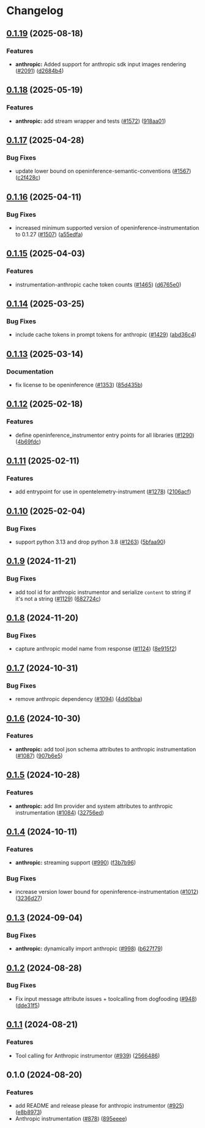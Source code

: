 # Changelog

## [0.1.19](https://github.com/Arize-ai/openinference/compare/python-openinference-instrumentation-anthropic-v0.1.18...python-openinference-instrumentation-anthropic-v0.1.19) (2025-08-18)


### Features

* **anthropic:** Added support for anthropic sdk input images rendering  ([#2091](https://github.com/Arize-ai/openinference/issues/2091)) ([d2684b4](https://github.com/Arize-ai/openinference/commit/d2684b4b20e3b0199051c553580a8b27b673727f))

## [0.1.18](https://github.com/Arize-ai/openinference/compare/python-openinference-instrumentation-anthropic-v0.1.17...python-openinference-instrumentation-anthropic-v0.1.18) (2025-05-19)


### Features

* **anthropic:** add stream wrapper and tests ([#1572](https://github.com/Arize-ai/openinference/issues/1572)) ([918aa01](https://github.com/Arize-ai/openinference/commit/918aa017441fd4c8cffdbcaab287913349a41a60))

## [0.1.17](https://github.com/Arize-ai/openinference/compare/python-openinference-instrumentation-anthropic-v0.1.16...python-openinference-instrumentation-anthropic-v0.1.17) (2025-04-28)


### Bug Fixes

* update lower bound on openinference-semantic-conventions ([#1567](https://github.com/Arize-ai/openinference/issues/1567)) ([c2f428c](https://github.com/Arize-ai/openinference/commit/c2f428c5916c3dd62cf6670358f37111d4f7fd25))

## [0.1.16](https://github.com/Arize-ai/openinference/compare/python-openinference-instrumentation-anthropic-v0.1.15...python-openinference-instrumentation-anthropic-v0.1.16) (2025-04-11)


### Bug Fixes

* increased minimum supported version of openinference-instrumentation to 0.1.27 ([#1507](https://github.com/Arize-ai/openinference/issues/1507)) ([a55edfa](https://github.com/Arize-ai/openinference/commit/a55edfa8900c1f36a73385c7d03f91cffadd85c4))

## [0.1.15](https://github.com/Arize-ai/openinference/compare/python-openinference-instrumentation-anthropic-v0.1.14...python-openinference-instrumentation-anthropic-v0.1.15) (2025-04-03)


### Features

* instrumentation-anthropic cache token counts ([#1465](https://github.com/Arize-ai/openinference/issues/1465)) ([d6765e0](https://github.com/Arize-ai/openinference/commit/d6765e0edd455fb879ccf0b58ea7d3dfaabeabf0))

## [0.1.14](https://github.com/Arize-ai/openinference/compare/python-openinference-instrumentation-anthropic-v0.1.13...python-openinference-instrumentation-anthropic-v0.1.14) (2025-03-25)


### Bug Fixes

* include cache tokens in prompt tokens for anthropic ([#1429](https://github.com/Arize-ai/openinference/issues/1429)) ([abd36c4](https://github.com/Arize-ai/openinference/commit/abd36c45ea4ff966b58eccee42de252bc876d5ab))

## [0.1.13](https://github.com/Arize-ai/openinference/compare/python-openinference-instrumentation-anthropic-v0.1.12...python-openinference-instrumentation-anthropic-v0.1.13) (2025-03-14)


### Documentation

* fix license to be openinference ([#1353](https://github.com/Arize-ai/openinference/issues/1353)) ([85d435b](https://github.com/Arize-ai/openinference/commit/85d435be3af3de5424494cfbdd654454688b7377))

## [0.1.12](https://github.com/Arize-ai/openinference/compare/python-openinference-instrumentation-anthropic-v0.1.11...python-openinference-instrumentation-anthropic-v0.1.12) (2025-02-18)


### Features

* define openinference_instrumentor entry points for all libraries ([#1290](https://github.com/Arize-ai/openinference/issues/1290)) ([4b69fdc](https://github.com/Arize-ai/openinference/commit/4b69fdc13210048009e51639b01e7c0c9550c9d1))

## [0.1.11](https://github.com/Arize-ai/openinference/compare/python-openinference-instrumentation-anthropic-v0.1.10...python-openinference-instrumentation-anthropic-v0.1.11) (2025-02-11)


### Features

* add entrypoint for use in opentelemetry-instrument ([#1278](https://github.com/Arize-ai/openinference/issues/1278)) ([2106acf](https://github.com/Arize-ai/openinference/commit/2106acfd6648804abe9b95e41a49df26a500435c))

## [0.1.10](https://github.com/Arize-ai/openinference/compare/python-openinference-instrumentation-anthropic-v0.1.9...python-openinference-instrumentation-anthropic-v0.1.10) (2025-02-04)


### Bug Fixes

* support python 3.13 and drop python 3.8 ([#1263](https://github.com/Arize-ai/openinference/issues/1263)) ([5bfaa90](https://github.com/Arize-ai/openinference/commit/5bfaa90d800a8f725b3ac7444d16972ed7821738))

## [0.1.9](https://github.com/Arize-ai/openinference/compare/python-openinference-instrumentation-anthropic-v0.1.8...python-openinference-instrumentation-anthropic-v0.1.9) (2024-11-21)


### Bug Fixes

* add tool id for anthropic instrumentor and serialize `content` to string if it's not a string ([#1129](https://github.com/Arize-ai/openinference/issues/1129)) ([682724c](https://github.com/Arize-ai/openinference/commit/682724ce436ef8ece5d821073e3845cc3a9d602d))

## [0.1.8](https://github.com/Arize-ai/openinference/compare/python-openinference-instrumentation-anthropic-v0.1.7...python-openinference-instrumentation-anthropic-v0.1.8) (2024-11-20)


### Bug Fixes

* capture anthropic model name from response ([#1124](https://github.com/Arize-ai/openinference/issues/1124)) ([8e915f2](https://github.com/Arize-ai/openinference/commit/8e915f2589764575dea0771284c4ecf3182460ec))

## [0.1.7](https://github.com/Arize-ai/openinference/compare/python-openinference-instrumentation-anthropic-v0.1.6...python-openinference-instrumentation-anthropic-v0.1.7) (2024-10-31)


### Bug Fixes

* remove anthropic dependency ([#1094](https://github.com/Arize-ai/openinference/issues/1094)) ([4dd0bba](https://github.com/Arize-ai/openinference/commit/4dd0bba7687f7ab70e0cb973ac588a850a9e99b2))

## [0.1.6](https://github.com/Arize-ai/openinference/compare/python-openinference-instrumentation-anthropic-v0.1.5...python-openinference-instrumentation-anthropic-v0.1.6) (2024-10-30)


### Features

* **anthropic:** add tool json schema attributes to anthropic instrumentation ([#1087](https://github.com/Arize-ai/openinference/issues/1087)) ([907b6e5](https://github.com/Arize-ai/openinference/commit/907b6e530cb3ded377e99a7cbe7de1f35f55d39f))

## [0.1.5](https://github.com/Arize-ai/openinference/compare/python-openinference-instrumentation-anthropic-v0.1.4...python-openinference-instrumentation-anthropic-v0.1.5) (2024-10-28)


### Features

* **anthropic:** add llm provider and system attributes to anthropic instrumentation ([#1084](https://github.com/Arize-ai/openinference/issues/1084)) ([32756ed](https://github.com/Arize-ai/openinference/commit/32756ed864849082f9eefc63e7d1fd8ec999d0b3))

## [0.1.4](https://github.com/Arize-ai/openinference/compare/python-openinference-instrumentation-anthropic-v0.1.3...python-openinference-instrumentation-anthropic-v0.1.4) (2024-10-11)


### Features

* **anthropic:** streaming support ([#990](https://github.com/Arize-ai/openinference/issues/990)) ([f3b7b96](https://github.com/Arize-ai/openinference/commit/f3b7b96b1ddaf7194253e3233b9124c73a19840a))


### Bug Fixes

* increase version lower bound for openinference-instrumentation ([#1012](https://github.com/Arize-ai/openinference/issues/1012)) ([3236d27](https://github.com/Arize-ai/openinference/commit/3236d2733a46b84d693ddb7092209800cde8cc34))

## [0.1.3](https://github.com/Arize-ai/openinference/compare/python-openinference-instrumentation-anthropic-v0.1.2...python-openinference-instrumentation-anthropic-v0.1.3) (2024-09-04)


### Bug Fixes

* **anthropic:** dynamically import anthropic ([#998](https://github.com/Arize-ai/openinference/issues/998)) ([b627f79](https://github.com/Arize-ai/openinference/commit/b627f796afd2d1499c3bcccfbc17567aa7298df8))

## [0.1.2](https://github.com/Arize-ai/openinference/compare/python-openinference-instrumentation-anthropic-v0.1.1...python-openinference-instrumentation-anthropic-v0.1.2) (2024-08-28)


### Bug Fixes

* Fix input message attribute issues + toolcalling from dogfooding ([#948](https://github.com/Arize-ai/openinference/issues/948)) ([dde31f5](https://github.com/Arize-ai/openinference/commit/dde31f51755e5883561d0e9dc195cff13f38f56e))

## [0.1.1](https://github.com/Arize-ai/openinference/compare/python-openinference-instrumentation-anthropic-v0.1.0...python-openinference-instrumentation-anthropic-v0.1.1) (2024-08-21)


### Features

* Tool calling for Anthropic instrumentor ([#939](https://github.com/Arize-ai/openinference/issues/939)) ([2566486](https://github.com/Arize-ai/openinference/commit/25664860f6226dcc4a4ef9b19e67fdc79135889b))

## 0.1.0 (2024-08-20)


### Features

* add README and release please for anthropic instrumentor ([#925](https://github.com/Arize-ai/openinference/issues/925)) ([e8b8973](https://github.com/Arize-ai/openinference/commit/e8b897357d31b2d611c80f4e2d3c5246e87fab1d))
* Anthropic instrumentation ([#878](https://github.com/Arize-ai/openinference/issues/878)) ([895eeee](https://github.com/Arize-ai/openinference/commit/895eeee6c2e7519acf5f0d6e25598d29c4f56925))

